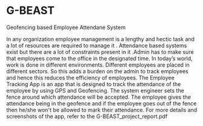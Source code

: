 # G-BEAST
Geofencing based Employee Attendane System

In any organization employee management is a lengthy and hectic task and a lot of resources are required to manage
it . Attendance based systems exist but there are a lot of constraints present in it .Admin has to make sure that
employees come to the office in the designated time. In today’s world, work is done in different environments.
Different employees are placed in different sectors. So this adds a burden on the admin to track employees and
hence this reduces the efficiency of employees. The Employee Tracking App is an app that is designed to track the
attendance of the employee by using GPS and Geofencing. The system engineer sets the fence around which
attendance will be accepted. The employee gives the attendance being in the geofence and if the employee goes out
of the fence then he/she won't be allowed to mark their attendance.
For more details and screenshots of the app, refer to the G-BEAST_project_report.pdf
